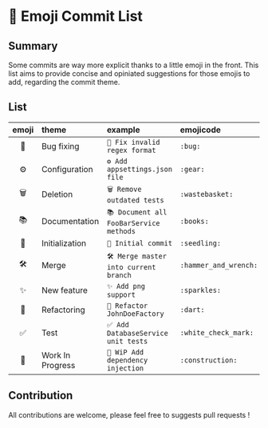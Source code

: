# 📑 Emoji Commit List 

## Summary

Some commits are way more explicit thanks to a little emoji in the front. This
list aims to provide concise and opiniated suggestions for those emojis to add,
regarding the commit theme.

## List

| emoji | theme            | example                                 | emojicode             |
|:-----:|:-----------------|:----------------------------------------|:----------------------|
|  🐛  | Bug fixing       | `🐛 Fix invalid regex format`           | `:bug:`               |
|  ⚙️️  | Configuration    | `⚙️️ Add appsettings.json file`          |`:gear:`               |
|  🗑   | Deletion         | `🗑 Remove outdated tests`               | `:wastebasket:`       |
|  📚  | Documentation    | `📚 Document all FooBarService methods` |`:books:`              |
|  🌱  | Initialization   | `🌱 Initial commit`                     | `:seedling:`          |
|  🛠  | Merge             | `🛠 Merge master into current branch`   | `:hammer_and_wrench:` |
|  ✨  | New feature      | `✨ Add png support`                    | `:sparkles:`          |
|  🎯  | Refactoring      | `🎯 Refactor JohnDoeFactory`            | `:dart:`              |
|  ✅  | Test             | `✅ Add DatabaseService unit tests`     | `:white_check_mark:`  |
|  🚧  | Work In Progress | `🚧 WiP Add dependency injection`       | `:construction:`      |

## Contribution

All contributions are welcome, please feel free to suggests pull requests !

